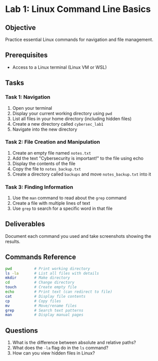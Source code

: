 # Lab 1: Linux Command Line Basics

## Objective
Practice essential Linux commands for navigation and file management.

## Prerequisites
- Access to a Linux terminal (Linux VM or WSL)

## Tasks

### Task 1: Navigation
1. Open your terminal
2. Display your current working directory using `pwd`
3. List all files in your home directory (including hidden files)
4. Create a new directory called `cybersec_lab1`
5. Navigate into the new directory

### Task 2: File Creation and Manipulation
1. Create an empty file named `notes.txt`
2. Add the text "Cybersecurity is important!" to the file using echo
3. Display the contents of the file
4. Copy the file to `notes_backup.txt`
5. Create a directory called `backups` and move `notes_backup.txt` into it

### Task 3: Finding Information
1. Use the `man` command to read about the `grep` command
2. Create a file with multiple lines of text
3. Use `grep` to search for a specific word in that file

## Deliverables
Document each command you used and take screenshots showing the results.

## Commands Reference
```bash
pwd          # Print working directory
ls -la       # List all files with details
mkdir        # Make directory
cd           # Change directory
touch        # Create empty file
echo         # Print text (can redirect to file)
cat          # Display file contents
cp           # Copy files
mv           # Move/rename files
grep         # Search text patterns
man          # Display manual pages
```

## Questions
1. What is the difference between absolute and relative paths?
2. What does the `-la` flag do in the `ls` command?
3. How can you view hidden files in Linux?
